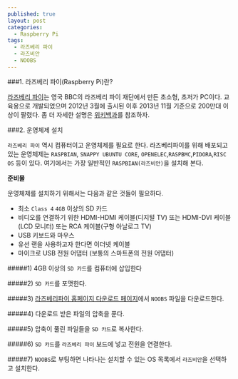 ```yaml
---
published: true
layout: post
categories:
  - Raspberry Pi
tags:
  - 라즈베리 파이
  - 라즈비안
  - NOOBS
---
```


###1. 라즈베리 파이(Raspberry Pi)란?

[라즈베리 파이][1]는 영국 BBC의 라즈베리 파이 재단에서 만든 초소형, 초저가 PC이다. 교육용으로 개발되었으며 2012년 3월에 출시된 이후 2013년 11월 기준으로 200만대 이상이 팔렸다. 좀 더 자세한 설명은 [위키백과][2]를 참조하자.

###2. 운영체제 설치

`라즈베리 파이` 역시 컴퓨터이고 운영체제를 필요로 한다. 라즈베리파이를 위해 배포되고 있는 운영체제는 `RASPBIAN`, `SNAPPY UBUNTU CORE`, `OPENELEC`,`RASPBMC`,`PIDORA`,`RISC OS` 등이 있다. 여기에서는 가장 일반적인 `RASPBIAN(라즈비안)`을 설치해 본다.


**준비물**

운영체제를 설치하기 위해서는 다음과 같은 것들이 필요하다.

- 최소 `Class 4` `4GB` 이상의 SD 카드
- 비디오를 연결하기 위한 HDMI-HDMI 케이블(디지털 TV) 또는 HDMI-DVI 케이블(LCD 모니터) 또는 RCA 케이블(구형 아날로그 TV)
- USB 키보드와 마우스
- 유선 랜을 사용하고자 한다면 이더넷 케이블
- 마이크로 USB 전원 어댑터 (보통의 스마트폰의 전원 어댑터)


#####1) 4GB 이상의 `SD 카드`를 컴퓨터에 삽입한다 

#####2) `SD 카드`를 포맷한다.
 
#####3) [라즈베리파이 홈페이지 다운로드 페이지][3]에서 `NOOBS` 파일을 다운로드한다.

#####4) 다운로드 받은 파일의 압축을 푼다. 

#####5) 압축이 풀린 파일들을 `SD 카드`로 복사한다. 

#####6) `SD 카드`를 `라즈베리 파이` 보드에 넣고 전원을 연결한다.

#####7) `NOOBS`로 부팅하면 나타나는 설치할 수 있는 OS 목록에서 `라즈비안`을 선택하고 설치한다.
    
    
    
 [1]: http://www.raspberrypi.org/
 [2]: http://ko.wikipedia.org/wiki/%EB%9D%BC%EC%A6%88%EB%B2%A0%EB%A6%AC_%ED%8C%8C%EC%9D%B4
 [3]: http://www.raspberrypi.org/downloads/